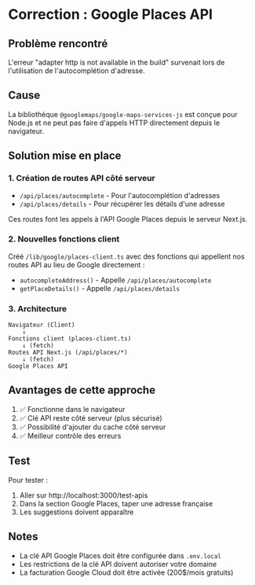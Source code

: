 # Correction : Google Places API

## Problème rencontré
L'erreur "adapter http is not available in the build" survenait lors de l'utilisation de l'autocomplétion d'adresse.

## Cause
La bibliothèque `@googlemaps/google-maps-services-js` est conçue pour Node.js et ne peut pas faire d'appels HTTP directement depuis le navigateur.

## Solution mise en place

### 1. Création de routes API côté serveur
- `/api/places/autocomplete` - Pour l'autocomplétion d'adresses
- `/api/places/details` - Pour récupérer les détails d'une adresse

Ces routes font les appels à l'API Google Places depuis le serveur Next.js.

### 2. Nouvelles fonctions client
Créé `/lib/google/places-client.ts` avec des fonctions qui appellent nos routes API au lieu de Google directement :
- `autocompleteAddress()` - Appelle `/api/places/autocomplete`
- `getPlaceDetails()` - Appelle `/api/places/details`

### 3. Architecture

```
Navigateur (Client)
    ↓
Fonctions client (places-client.ts)
    ↓ (fetch)
Routes API Next.js (/api/places/*)
    ↓ (fetch)
Google Places API
```

## Avantages de cette approche
1. ✅ Fonctionne dans le navigateur
2. ✅ Clé API reste côté serveur (plus sécurisé)
3. ✅ Possibilité d'ajouter du cache côté serveur
4. ✅ Meilleur contrôle des erreurs

## Test
Pour tester :
1. Aller sur http://localhost:3000/test-apis
2. Dans la section Google Places, taper une adresse française
3. Les suggestions doivent apparaître

## Notes
- La clé API Google Places doit être configurée dans `.env.local`
- Les restrictions de la clé API doivent autoriser votre domaine
- La facturation Google Cloud doit être activée (200$/mois gratuits)